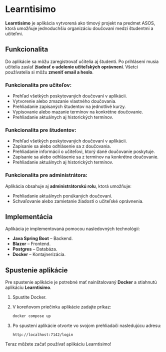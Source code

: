 # Learntisimo

**Learntisimo** je aplikácia vytvorená ako tímový projekt na predmet ASOS, ktorá umožňuje jednoduchšiu organizáciu doučovaní medzi študentmi a učiteľmi.

## Funkcionalita

Do aplikácie sa môžu zaregistrovať učitelia aj študenti. Po prihlásení musia učitelia zaslať **žiadosť o udelenie učiteľských oprávnení**. Všetci používatelia si môžu **zmeniť email a heslo**.

### Funkcionalita pre učiteľov:
- Prehľad všetkých poskytovaných doučovaní v aplikácii.
- Vytvorenie alebo zmazanie vlastného doučovania.
- Prehliadanie zapísaných študentov na jednotlivé kurzy.
- Vypisovanie alebo mazanie termínov na konkrétne doučovanie.
- Prehliadanie aktuálnych aj historických termínov.

### Funkcionalita pre študentov:
- Prehľad všetkých poskytovaných doučovaní v aplikácii.
- Zapísanie sa alebo odhlásenie sa z doučovania.
- Prehliadanie informácií o učiteľovi, ktorý dané doučovanie poskytuje.
- Zapísanie sa alebo odhlásenie sa z termínov na konkrétne doučovanie.
- Prehliadanie aktuálnych aj historických termínov.

### Funkcionalita pre administrátora:
Aplikácia obsahuje aj **administrátorskú rolu**, ktorá umožňuje:
- Prehliadanie aktuálnych ponúkaných doučovaní.
- Schvaľovanie alebo zamietanie žiadostí o učiteľské oprávnenia.

## Implementácia

Aplikácia je implementovaná pomocou nasledovných technológií:
- **Java Spring Boot** – Backend.
- **Blazor** – Frontend.
- **Postgres** – Databáza.
- **Docker** – Kontajnerizácia.

## Spustenie aplikácie

Pre spustenie aplikácie je potrebné mať nainštalovaný **Docker** a stiahnutú aplikáciu **Learntisimo**.

1. Spustite Docker.
2. V koreňovom priečinku aplikácie zadajte príkaz:
   ```bash
   docker compose up
   ```
3. Po spustení aplikácie otvorte vo svojom prehliadači nasledujúcu adresu:

   ```
   http://localhost:7142/login
   ```

Teraz môžete začať používať aplikáciu Learntisimo!